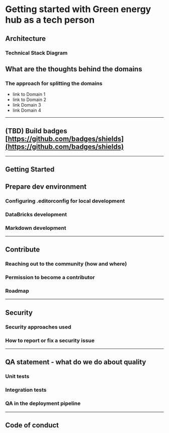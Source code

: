 # Getting started with Green energy hub as a tech person

## Architecture

### Technical Stack Diagram

## What are the thoughts behind the domains

### The approach for splitting the domains

- link to Domain 1
- link to Domain 2
- link Domain 3
- link Domain 4

---

## (TBD) Build badges [https://github.com/badges/shields](https://github.com/badges/shields)

---

## Getting Started

## Prepare dev environment

### Configuring .editorconfig for local development

### DataBricks development

### Markdown development

---

## Contribute

### Reaching out to the community (how and where)

### Permission to become a contributor

### Roadmap

---

## Security

### Security approaches used

### How to report or fix a security issue

---

## QA statement - what do we do about quality

### Unit tests

### Integration tests

### QA in the deployment pipeline

---

## Code of conduct
